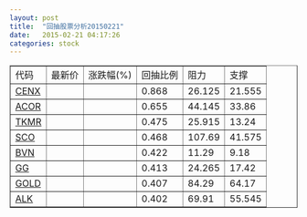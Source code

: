 ```yaml
---
layout: post
title:  "回抽股票分析20150221"
date:   2015-02-21 04:17:26
categories: stock
---
```

<script type="text/javascript">
var stockList = []
stockList.push('gb_cenx');
stockList.push('gb_acor');
stockList.push('gb_tkmr');
stockList.push('gb_sco');
stockList.push('gb_bvn');
stockList.push('gb_gg');
stockList.push('gb_gold');
stockList.push('gb_alk');
</script>
<table border="1">
 <tr>
 <td>代码</td>
 <td>最新价</td>
 <td>涨跌幅(%)</td>
 <td>回抽比例</td>
 <td>阻力</td>
 <td>支撑</td>
</tr>
  <tr id="cenx">
  <td><a href="http://stock.finance.sina.com.cn/usstock/quotes/CENX.html" target="_blank">CENX</a></td><td></td><td></td><td>0.868</td><td>26.125</td><td>21.555</td></tr>
  <tr id="acor">
  <td><a href="http://stock.finance.sina.com.cn/usstock/quotes/ACOR.html" target="_blank">ACOR</a></td><td></td><td></td><td>0.655</td><td>44.145</td><td>33.86</td></tr>
  <tr id="tkmr">
  <td><a href="http://stock.finance.sina.com.cn/usstock/quotes/TKMR.html" target="_blank">TKMR</a></td><td></td><td></td><td>0.475</td><td>25.915</td><td>13.24</td></tr>
  <tr id="sco">
  <td><a href="http://stock.finance.sina.com.cn/usstock/quotes/SCO.html" target="_blank">SCO</a></td><td></td><td></td><td>0.468</td><td>107.69</td><td>41.575</td></tr>
  <tr id="bvn">
  <td><a href="http://stock.finance.sina.com.cn/usstock/quotes/BVN.html" target="_blank">BVN</a></td><td></td><td></td><td>0.422</td><td>11.29</td><td>9.18</td></tr>
  <tr id="gg">
  <td><a href="http://stock.finance.sina.com.cn/usstock/quotes/GG.html" target="_blank">GG</a></td><td></td><td></td><td>0.413</td><td>24.265</td><td>17.42</td></tr>
  <tr id="gold">
  <td><a href="http://stock.finance.sina.com.cn/usstock/quotes/GOLD.html" target="_blank">GOLD</a></td><td></td><td></td><td>0.407</td><td>84.29</td><td>64.17</td></tr>
  <tr id="alk">
  <td><a href="http://stock.finance.sina.com.cn/usstock/quotes/ALK.html" target="_blank">ALK</a></td><td></td><td></td><td>0.402</td><td>69.91</td><td>55.545</td></tr>
</table>
